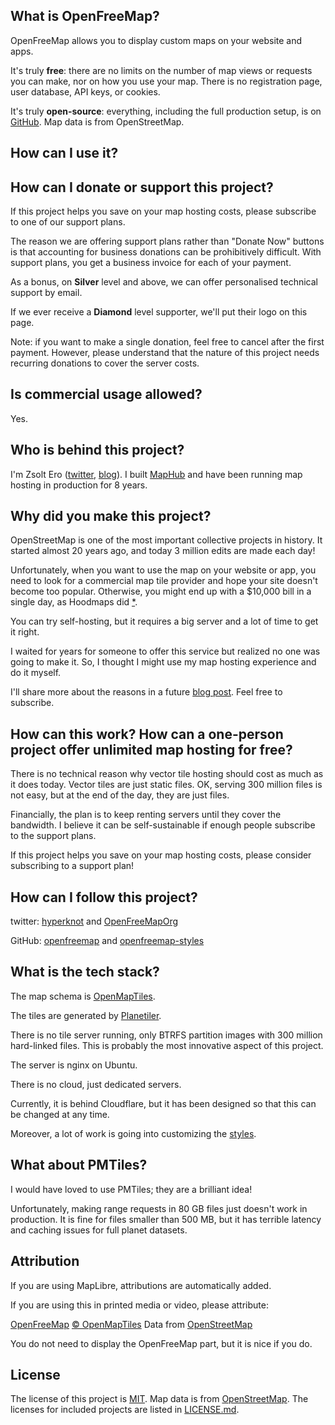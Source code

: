 ## What is OpenFreeMap?

OpenFreeMap allows you to display custom maps on your website and apps.

It's truly **free**: there are no limits on the number of map views or requests you can make, nor on how you use your map. There is no registration page, user database, API keys, or cookies.

It's truly **open-source**: everything, including the full production setup, is on [GitHub](https://github.com/hyperknot/openfreemap). Map data is from OpenStreetMap.

## How can I use it?

<!--map_docs-->

## How can I donate or support this project?

If this project helps you save on your map hosting costs, please subscribe to one of our support plans.

<!--support_plans-->

The reason we are offering support plans rather than "Donate Now" buttons is that accounting for business donations can be prohibitively difficult. With support plans, you get a business invoice for each of your payment.

As a bonus, on **Silver** level and above, we can offer personalised technical support by email.

If we ever receive a **Diamond** level supporter, we'll put their logo on this page.

Note: if you want to make a single donation, feel free to cancel after the first payment. However, please understand that the nature of this project needs recurring donations to cover the server costs.

## Is commercial usage allowed?

Yes.

## Who is behind this project?

I'm Zsolt Ero ([twitter](https://twitter.com/hyperknot), [blog](https://blog.hyperknot.com/)). I built [MapHub](https://maphub.net/) and have been running map hosting in production for 8 years.

## Why did you make this project?

OpenStreetMap is one of the most important collective projects in history. It started almost 20 years ago, and today 3 million edits are made each day!

Unfortunately, when you want to use the map on your website or app, you need to look for a commercial map tile provider and hope your site doesn't become too popular. Otherwise, you might end up with a $10,000 bill in a single day, as Hoodmaps did [\*](https://twitter.com/levelsio/status/1730659933232730443).

You can try self-hosting, but it requires a big server and a lot of time to get it right.

I waited for years for someone to offer this service but realized no one was going to make it. So, I thought I might use my map hosting experience and do it myself.

I'll share more about the reasons in a future [blog post](https://blog.hyperknot.com/). Feel free to subscribe.

## How can this work? How can a one-person project offer unlimited map hosting for free?

There is no technical reason why vector tile hosting should cost as much as it does today. Vector tiles are just static files. OK, serving 300 million files is not easy, but at the end of the day, they are just files.

Financially, the plan is to keep renting servers until they cover the bandwidth. I believe it can be self-sustainable if enough people subscribe to the support plans.

If this project helps you save on your map hosting costs, please consider subscribing to a support plan!

## How can I follow this project?

twitter: [hyperknot](https://twitter.com/hyperknot) and [OpenFreeMapOrg](https://twitter.com/OpenFreeMapOrg)

GitHub: [openfreemap](https://github.com/hyperknot/openfreemap) and [openfreemap-styles](https://github.com/hyperknot/openfreemap-styles)

## What is the tech stack?

The map schema is [OpenMapTiles](https://github.com/openmaptiles/openmaptiles).

The tiles are generated by [Planetiler](https://github.com/onthegomap/planetiler).

There is no tile server running, only BTRFS partition images with 300 million hard-linked files. This is probably the most innovative aspect of this project.

The server is nginx on Ubuntu.

There is no cloud, just dedicated servers.

Currently, it is behind Cloudflare, but it has been designed so that this can be changed at any time.

Moreover, a lot of work is going into customizing the [styles](https://github.com/hyperknot/openfreemap-styles).

## What about PMTiles?

I would have loved to use PMTiles; they are a brilliant idea!

Unfortunately, making range requests in 80 GB files just doesn't work in production. It is fine for files smaller than 500 MB, but it has terrible latency and caching issues for full planet datasets.

## Attribution

If you are using MapLibre, attributions are automatically added.

If you are using this in printed media or video, please attribute:

<a href="https://openfreemap.org" target="_blank">OpenFreeMap</a> <a href="https://www.openmaptiles.org/" target="_blank">&copy; OpenMapTiles</a> Data from <a href="https://www.openstreetmap.org/copyright" target="_blank">OpenStreetMap</a>

You do not need to display the OpenFreeMap part, but it is nice if you do.

## License

The license of this project is [MIT](https://www.tldrlegal.com/license/mit-license). Map data is from [OpenStreetMap](https://www.openstreetmap.org/copyright). The licenses for included projects are listed in [LICENSE.md](https://github.com/hyperknot/openfreemap/blob/main/LICENSE.md).
